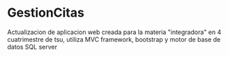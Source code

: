 # GestionCitas
Actualizacion de aplicacion web creada para la materia "integradora" en 4 cuatrimestre de tsu, utiliza MVC framework, bootstrap y motor de base de datos SQL server
